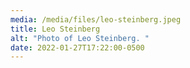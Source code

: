 ```yaml
---
media: /media/files/leo-steinberg.jpeg
title: Leo Steinberg
alt: "Photo of Leo Steinberg. "
date: 2022-01-27T17:22:00-0500
---
```


